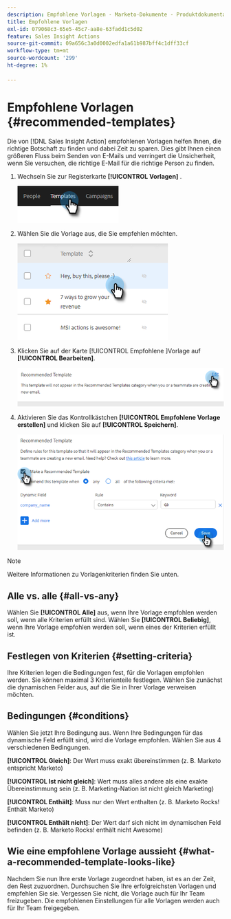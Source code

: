 ```yaml
---
description: Empfohlene Vorlagen - Marketo-Dokumente - Produktdokumentation
title: Empfohlene Vorlagen
exl-id: 079068c3-65e5-45c7-aa8e-63fadd1c5d02
feature: Sales Insight Actions
source-git-commit: 09a656c3a0d0002edfa1a61b987bff4c1dff33cf
workflow-type: tm+mt
source-wordcount: '299'
ht-degree: 1%

---
```


# Empfohlene Vorlagen {#recommended-templates}

Die von [!DNL Sales Insight Action] empfohlenen Vorlagen helfen Ihnen, die richtige Botschaft zu finden und dabei Zeit zu sparen. Dies gibt Ihnen einen größeren Fluss beim Senden von E-Mails und verringert die Unsicherheit, wenn Sie versuchen, die richtige E-Mail für die richtige Person zu finden.

1. Wechseln Sie zur Registerkarte **[!UICONTROL Vorlagen]** .

   ![](assets/recommended-templates-1.png)

1. Wählen Sie die Vorlage aus, die Sie empfehlen möchten.

   ![](assets/recommended-templates-2.png)

1. Klicken Sie auf der Karte [!UICONTROL Empfohlene &#x200B;]Vorlage auf **[!UICONTROL Bearbeiten]**.

   ![](assets/recommended-templates-3.png)

1. Aktivieren Sie das Kontrollkästchen **[!UICONTROL Empfohlene Vorlage erstellen]** und klicken Sie auf **[!UICONTROL Speichern]**.

   ![](assets/recommended-templates-4.png)

>[!NOTE]
>
>Weitere Informationen zu Vorlagenkriterien finden Sie unten.

## Alle vs. alle {#all-vs-any}

Wählen Sie **[!UICONTROL Alle]** aus, wenn Ihre Vorlage empfohlen werden soll, wenn alle Kriterien erfüllt sind. Wählen Sie **[!UICONTROL Beliebig]**, wenn Ihre Vorlage empfohlen werden soll, wenn eines der Kriterien erfüllt ist.

## Festlegen von Kriterien {#setting-criteria}

Ihre Kriterien legen die Bedingungen fest, für die Vorlagen empfohlen werden. Sie können maximal 3 Kriterienteile festlegen. Wählen Sie zunächst die dynamischen Felder aus, auf die Sie in Ihrer Vorlage verweisen möchten.

## Bedingungen {#conditions}

Wählen Sie jetzt Ihre Bedingung aus. Wenn Ihre Bedingungen für das dynamische Feld erfüllt sind, wird die Vorlage empfohlen. Wählen Sie aus 4 verschiedenen Bedingungen.

**[!UICONTROL Gleich]**: Der Wert muss exakt übereinstimmen (z. B. Marketo entspricht Marketo)

**[!UICONTROL Ist nicht gleich]**: Wert muss alles andere als eine exakte Übereinstimmung sein (z. B. Marketing-Nation ist nicht gleich Marketing)

**[!UICONTROL Enthält]**: Muss nur den Wert enthalten (z. B. Marketo Rocks! Enthält Marketo)

**[!UICONTROL Enthält nicht]**: Der Wert darf sich nicht im dynamischen Feld befinden (z. B. Marketo Rocks! enthält nicht Awesome)

## Wie eine empfohlene Vorlage aussieht {#what-a-recommended-template-looks-like}

Nachdem Sie nun Ihre erste Vorlage zugeordnet haben, ist es an der Zeit, den Rest zuzuordnen. Durchsuchen Sie Ihre erfolgreichsten Vorlagen und empfehlen Sie sie. Vergessen Sie nicht, die Vorlage auch für Ihr Team freizugeben. Die empfohlenen Einstellungen für alle Vorlagen werden auch für Ihr Team freigegeben.
